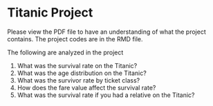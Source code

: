 # Titanic Project
Please view the PDF file to have an understanding of what the project contains.
The project codes are in the RMD file. 

The following are analyzed in the project
1.	What was the survival rate on the Titanic?
2.	What was the age distribution on the Titanic?
3.	What was the survivor rate by ticket class?
4.	How does the fare value affect the survival rate?
5.	What was the survival rate if you had a relative on the Titanic?

